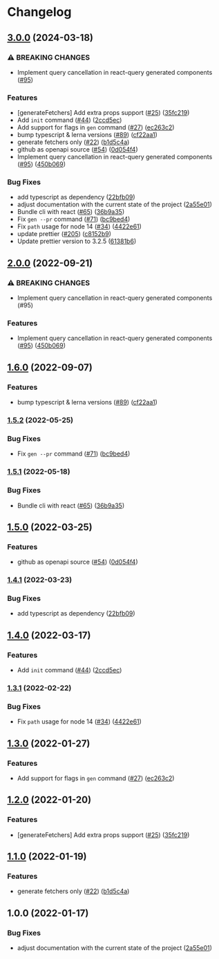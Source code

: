 # Changelog

## [3.0.0](https://github.com/Karnak19/openapi-codegen/compare/openapi-codegen-cli-v2.0.0...openapi-codegen-cli-v3.0.0) (2024-03-18)


### ⚠ BREAKING CHANGES

* Implement query cancellation in react-query generated components ([#95](https://github.com/Karnak19/openapi-codegen/issues/95))

### Features

* [generateFetchers] Add extra props support ([#25](https://github.com/Karnak19/openapi-codegen/issues/25)) ([35fc219](https://github.com/Karnak19/openapi-codegen/commit/35fc219d9c644becdf38b0b3e38e1512d095d2d0))
* Add `init` command ([#44](https://github.com/Karnak19/openapi-codegen/issues/44)) ([2ccd5ec](https://github.com/Karnak19/openapi-codegen/commit/2ccd5ec45c4bc27908c45a16002afef04f92ed96))
* Add support for flags in `gen` command ([#27](https://github.com/Karnak19/openapi-codegen/issues/27)) ([ec263c2](https://github.com/Karnak19/openapi-codegen/commit/ec263c2f55e4cc4fcb1bc427bf2c9fd1152f640d))
* bump typescript & lerna versions ([#89](https://github.com/Karnak19/openapi-codegen/issues/89)) ([cf22aa1](https://github.com/Karnak19/openapi-codegen/commit/cf22aa1b999b86934ec907aa37dc53477ed0a3e2))
* generate fetchers only ([#22](https://github.com/Karnak19/openapi-codegen/issues/22)) ([b1d5c4a](https://github.com/Karnak19/openapi-codegen/commit/b1d5c4a6cc104904f4bc72777974973cdda7832d))
* github as openapi source ([#54](https://github.com/Karnak19/openapi-codegen/issues/54)) ([0d054f4](https://github.com/Karnak19/openapi-codegen/commit/0d054f488dfa660f647007002fd80b6ae242b784))
* Implement query cancellation in react-query generated components ([#95](https://github.com/Karnak19/openapi-codegen/issues/95)) ([450b069](https://github.com/Karnak19/openapi-codegen/commit/450b0696073746615d61ab66a7f09de337139a00))


### Bug Fixes

* add typescript as dependency ([22bfb09](https://github.com/Karnak19/openapi-codegen/commit/22bfb091e1617318a38e206d5f88fe3594e0f571))
* adjust documentation with the current state of the project ([2a55e01](https://github.com/Karnak19/openapi-codegen/commit/2a55e0119e1155c0280cd16e5cee95b39e9e7bca))
* Bundle cli with react ([#65](https://github.com/Karnak19/openapi-codegen/issues/65)) ([36b9a35](https://github.com/Karnak19/openapi-codegen/commit/36b9a35652b8adb95e70e8bffca0683ff11281d9))
* Fix `gen --pr` command ([#71](https://github.com/Karnak19/openapi-codegen/issues/71)) ([bc9bed4](https://github.com/Karnak19/openapi-codegen/commit/bc9bed4dfad6820556709736db43357d657dbda2))
* Fix `path` usage for node 14 ([#34](https://github.com/Karnak19/openapi-codegen/issues/34)) ([4422e61](https://github.com/Karnak19/openapi-codegen/commit/4422e61b317ffd4d3aa0b30340592063c4a222cc))
* update prettier ([#205](https://github.com/Karnak19/openapi-codegen/issues/205)) ([c8152b9](https://github.com/Karnak19/openapi-codegen/commit/c8152b9b303902997f399690f0a4ac753af497aa))
* Update prettier version to 3.2.5 ([61381b6](https://github.com/Karnak19/openapi-codegen/commit/61381b64dfce6f94a10661861ea7e09424abce04))

## [2.0.0](https://github.com/fabien0102/openapi-codegen/compare/cli-v1.6.0...cli-v2.0.0) (2022-09-21)


### ⚠ BREAKING CHANGES

* Implement query cancellation in react-query generated components (#95)

### Features

* Implement query cancellation in react-query generated components ([#95](https://github.com/fabien0102/openapi-codegen/issues/95)) ([450b069](https://github.com/fabien0102/openapi-codegen/commit/450b0696073746615d61ab66a7f09de337139a00))

## [1.6.0](https://github.com/fabien0102/openapi-codegen/compare/cli-v1.5.2...cli-v1.6.0) (2022-09-07)


### Features

* bump typescript & lerna versions ([#89](https://github.com/fabien0102/openapi-codegen/issues/89)) ([cf22aa1](https://github.com/fabien0102/openapi-codegen/commit/cf22aa1b999b86934ec907aa37dc53477ed0a3e2))

### [1.5.2](https://github.com/fabien0102/openapi-codegen/compare/cli-v1.5.1...cli-v1.5.2) (2022-05-25)


### Bug Fixes

* Fix `gen --pr` command ([#71](https://github.com/fabien0102/openapi-codegen/issues/71)) ([bc9bed4](https://github.com/fabien0102/openapi-codegen/commit/bc9bed4dfad6820556709736db43357d657dbda2))

### [1.5.1](https://github.com/fabien0102/openapi-codegen/compare/cli-v1.5.0...cli-v1.5.1) (2022-05-18)


### Bug Fixes

* Bundle cli with react ([#65](https://github.com/fabien0102/openapi-codegen/issues/65)) ([36b9a35](https://github.com/fabien0102/openapi-codegen/commit/36b9a35652b8adb95e70e8bffca0683ff11281d9))

## [1.5.0](https://github.com/fabien0102/openapi-codegen/compare/cli-v1.4.1...cli-v1.5.0) (2022-03-25)


### Features

* github as openapi source ([#54](https://github.com/fabien0102/openapi-codegen/issues/54)) ([0d054f4](https://github.com/fabien0102/openapi-codegen/commit/0d054f488dfa660f647007002fd80b6ae242b784))

### [1.4.1](https://github.com/fabien0102/openapi-codegen/compare/cli-v1.4.0...cli-v1.4.1) (2022-03-23)


### Bug Fixes

* add typescript as dependency ([22bfb09](https://github.com/fabien0102/openapi-codegen/commit/22bfb091e1617318a38e206d5f88fe3594e0f571))

## [1.4.0](https://github.com/fabien0102/openapi-codegen/compare/cli-v1.3.1...cli-v1.4.0) (2022-03-17)


### Features

* Add `init` command ([#44](https://github.com/fabien0102/openapi-codegen/issues/44)) ([2ccd5ec](https://github.com/fabien0102/openapi-codegen/commit/2ccd5ec45c4bc27908c45a16002afef04f92ed96))

### [1.3.1](https://github.com/fabien0102/openapi-codegen/compare/cli-v1.3.0...cli-v1.3.1) (2022-02-22)

### Bug Fixes

- Fix `path` usage for node 14 ([#34](https://github.com/fabien0102/openapi-codegen/issues/34)) ([4422e61](https://github.com/fabien0102/openapi-codegen/commit/4422e61b317ffd4d3aa0b30340592063c4a222cc))

## [1.3.0](https://github.com/fabien0102/openapi-codegen/compare/cli-v1.2.0...cli-v1.3.0) (2022-01-27)

### Features

- Add support for flags in `gen` command ([#27](https://github.com/fabien0102/openapi-codegen/issues/27)) ([ec263c2](https://github.com/fabien0102/openapi-codegen/commit/ec263c2f55e4cc4fcb1bc427bf2c9fd1152f640d))

## [1.2.0](https://github.com/fabien0102/openapi-codegen/compare/cli-v1.1.0...cli-v1.2.0) (2022-01-20)

### Features

- [generateFetchers] Add extra props support ([#25](https://github.com/fabien0102/openapi-codegen/issues/25)) ([35fc219](https://github.com/fabien0102/openapi-codegen/commit/35fc219d9c644becdf38b0b3e38e1512d095d2d0))

## [1.1.0](https://github.com/fabien0102/openapi-codegen/compare/cli-v1.0.0...cli-v1.1.0) (2022-01-19)

### Features

- generate fetchers only ([#22](https://github.com/fabien0102/openapi-codegen/issues/22)) ([b1d5c4a](https://github.com/fabien0102/openapi-codegen/commit/b1d5c4a6cc104904f4bc72777974973cdda7832d))

## 1.0.0 (2022-01-17)

### Bug Fixes

- adjust documentation with the current state of the project ([2a55e01](https://github.com/fabien0102/openapi-codegen/commit/2a55e0119e1155c0280cd16e5cee95b39e9e7bca))
